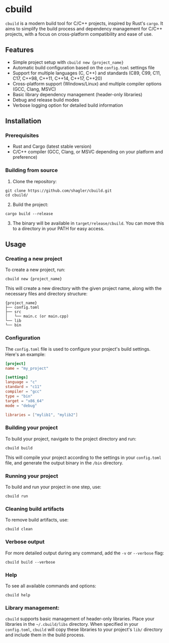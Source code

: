 # cbuild
`cbuild` is a modern build tool for C/C++ projects, inspired by Rust's `cargo`. It aims to simplify the build process and dependency management for C/C++ projects, with a focus on cross-platform compatibility and ease of use.

## Features
- Simple project setup with `cbuild new {project_name}`
- Automatic build configuration based on the `config.toml` settings file
- Support for multiple languages (C, C++) and standards (C89, C99, C11, C17, C++98, C++11, C++14, C++17, C++20) 
- Cross-platform support (Windows/Linux) and multiple compiler options (GCC, Clang, MSVC)
- Basic library dependency management (header-only libraries)
- Debug and release build modes
- Verbose logging option for detailed build information

## Installation

### Prerequisites

- Rust and Cargo (latest stable version)
- C/C++ compiler (GCC, Clang, or MSVC depending on your platform and preference)

### Building from source

1. Clone the repository:
```
git clone https://github.com/shagler/cbuild.git
cd cbuild/
```

2. Build the project:
```
cargo build --release
```

3. The binary will be available in `target/release/cbuild`. You can move this to a directory in your PATH for easy access.

## Usage

### Creating a new project

To create a new project, run:
```
cbuild new {project_name}
```

This will create a new directory with the given project name, along with the necessary files and directory structure:
```
{project_name}
├── config.toml
├── src
│   └── main.c (or main.cpp)
└── lib
└── bin
```

### Configuration

The `config.toml` file is used to configure your project's build settings. Here's an example:
```toml
[project]
name = "my_project"

[settings]
language = "c"
standard = "c11"
compiler = "gcc"
type = "bin"
target = "x86_64"
mode = "debug"

libraries = ["mylib1", "mylib2"]
```

### Building your project

To build your project, navigate to the project directory and run:
```
cbuild build
```

This will compile your project according to the settings in your `config.toml` file, and generate the output binary in the `/bin` directory.

### Running your project

To build and run your project in one step, use:
```
cbuild run
```

### Cleaning build artifacts

To remove build artifacts, use:
```
cbuild clean
```

### Verbose output

For more detailed output during any command, add the `-v` or `--verbose` flag:
```
cbuild build --verbose
```

### Help

To see all available commands and options:
```
cbuild help
```

### Library management:

`cbuild` supports basic management of header-only libraries. Place your libraries in the `~/.cbuild/libs` directory. When specified in your `config.toml`, `cbuild` will copy these libraries to your project's `lib/` directory and include them in the build process.
